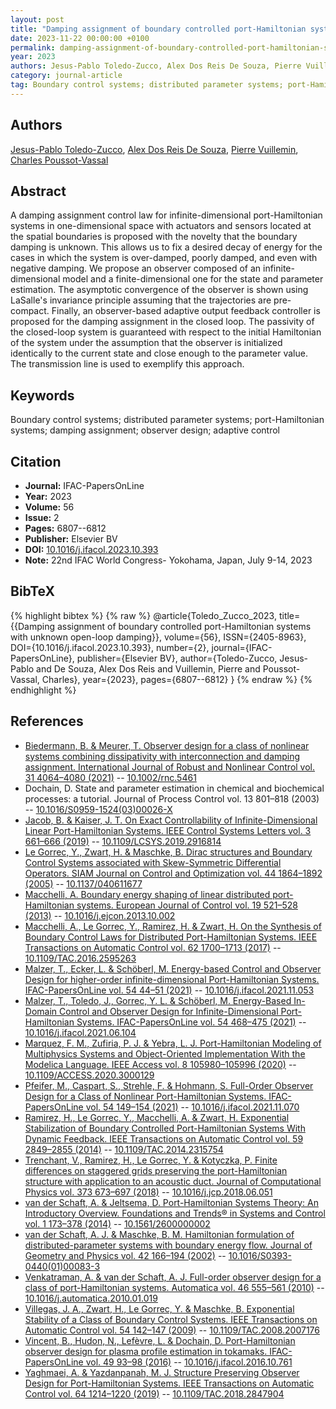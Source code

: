 ```yaml
---
layout: post
title: "Damping assignment of boundary controlled port-Hamiltonian systems with unknown open-loop damping"
date: 2023-11-22 00:00:00 +0100
permalink: damping-assignment-of-boundary-controlled-port-hamiltonian-systems-with-unknown-open-loop-damping
year: 2023
authors: Jesus-Pablo Toledo-Zucco, Alex Dos Reis De Souza, Pierre Vuillemin, Charles Poussot-Vassal
category: journal-article
tag: Boundary control systems; distributed parameter systems; port-Hamiltonian systems; damping assignment; observer design; adaptive control
---
```

 
## Authors
[Jesus-Pablo Toledo-Zucco](authors/jesus-pablo-toledo-zucco), [Alex Dos Reis De Souza](authors/alex-dos-reis-de-souza), [Pierre Vuillemin](authors/pierre-vuillemin), [Charles Poussot-Vassal](authors/charles-poussot-vassal)
 
## Abstract
A damping assignment control law for infinite-dimensional port-Hamiltonian systems in one-dimensional space with actuators and sensors located at the spatial boundaries is proposed with the novelty that the boundary damping is unknown. This allows us to fix a desired decay of energy for the cases in which the system is over-damped, poorly damped, and even with negative damping. We propose an observer composed of an infinite-dimensional model and a finite-dimensional one for the state and parameter estimation. The asymptotic convergence of the observer is shown using LaSalle's invariance principle assuming that the trajectories are pre-compact. Finally, an observer-based adaptive output feedback controller is proposed for the damping assignment in the closed loop. The passivity of the closed-loop system is guaranteed with respect to the initial Hamiltonian of the system under the assumption that the observer is initialized identically to the current state and close enough to the parameter value. The transmission line is used to exemplify this approach.
 
## Keywords
Boundary control systems; distributed parameter systems; port-Hamiltonian systems; damping assignment; observer design; adaptive control
 
## Citation
- **Journal:** IFAC-PapersOnLine
- **Year:** 2023
- **Volume:** 56
- **Issue:** 2
- **Pages:** 6807--6812
- **Publisher:** Elsevier BV
- **DOI:** [10.1016/j.ifacol.2023.10.393](https://doi.org/10.1016/j.ifacol.2023.10.393)
- **Note:** 22nd IFAC World Congress- Yokohama, Japan, July 9-14, 2023
 
## BibTeX
{% highlight bibtex %}
{% raw %}
@article{Toledo_Zucco_2023,
  title={{Damping assignment of boundary controlled port-Hamiltonian systems with unknown open-loop damping}},
  volume={56},
  ISSN={2405-8963},
  DOI={10.1016/j.ifacol.2023.10.393},
  number={2},
  journal={IFAC-PapersOnLine},
  publisher={Elsevier BV},
  author={Toledo-Zucco, Jesus-Pablo and De Souza, Alex Dos Reis and Vuillemin, Pierre and Poussot-Vassal, Charles},
  year={2023},
  pages={6807--6812}
}
{% endraw %}
{% endhighlight %}
 
## References
- [Biedermann, B. & Meurer, T. Observer design for a class of nonlinear systems combining dissipativity with interconnection and damping assignment. International Journal of Robust and Nonlinear Control vol. 31 4064–4080 (2021)](observer-design-for-a-class-of-nonlinear-systems-combining-dissipativity-with-interconnection-and-damping-assignment) -- [10.1002/rnc.5461](https://doi.org/10.1002/rnc.5461)
- Dochain, D. State and parameter estimation in chemical and biochemical processes: a tutorial. Journal of Process Control vol. 13 801–818 (2003) -- [10.1016/S0959-1524(03)00026-X](https://doi.org/10.1016/S0959-1524(03)00026-X)
- [Jacob, B. & Kaiser, J. T. On Exact Controllability of Infinite-Dimensional Linear Port-Hamiltonian Systems. IEEE Control Systems Letters vol. 3 661–666 (2019)](on-exact-controllability-of-infinite-dimensional-linear-port-hamiltonian-systems) -- [10.1109/LCSYS.2019.2916814](https://doi.org/10.1109/LCSYS.2019.2916814)
- [Le Gorrec, Y., Zwart, H. & Maschke, B. Dirac structures and Boundary Control Systems associated with Skew-Symmetric Differential Operators. SIAM Journal on Control and Optimization vol. 44 1864–1892 (2005)](dirac-structures-and-boundary-control-systems-associated-with-skew-symmetric-differential-operators) -- [10.1137/040611677](https://doi.org/10.1137/040611677)
- [Macchelli, A. Boundary energy shaping of linear distributed port-Hamiltonian systems. European Journal of Control vol. 19 521–528 (2013)](boundary-energy-shaping-of-linear-distributed-port-hamiltonian-systems) -- [10.1016/j.ejcon.2013.10.002](https://doi.org/10.1016/j.ejcon.2013.10.002)
- [Macchelli, A., Le Gorrec, Y., Ramirez, H. & Zwart, H. On the Synthesis of Boundary Control Laws for Distributed Port-Hamiltonian Systems. IEEE Transactions on Automatic Control vol. 62 1700–1713 (2017)](on-the-synthesis-of-boundary-control-laws-for-distributed-port-hamiltonian-systems) -- [10.1109/TAC.2016.2595263](https://doi.org/10.1109/TAC.2016.2595263)
- [Malzer, T., Ecker, L. & Schöberl, M. Energy-based Control and Observer Design for higher-order infinite-dimensional Port-Hamiltonian Systems. IFAC-PapersOnLine vol. 54 44–51 (2021)](energy-based-control-and-observer-design-for-higher-order-infinite-dimensional-port-hamiltonian-systems) -- [10.1016/j.ifacol.2021.11.053](https://doi.org/10.1016/j.ifacol.2021.11.053)
- [Malzer, T., Toledo, J., Gorrec, Y. L. & Schöberl, M. Energy-Based In-Domain Control and Observer Design for Infinite-Dimensional Port-Hamiltonian Systems. IFAC-PapersOnLine vol. 54 468–475 (2021)](energy-based-in-domain-control-and-observer-design-for-infinite-dimensional-port-hamiltonian-systems) -- [10.1016/j.ifacol.2021.06.104](https://doi.org/10.1016/j.ifacol.2021.06.104)
- [Marquez, F. M., Zufiria, P. J. & Yebra, L. J. Port-Hamiltonian Modeling of Multiphysics Systems and Object-Oriented Implementation With the Modelica Language. IEEE Access vol. 8 105980–105996 (2020)](port-hamiltonian-modeling-of-multiphysics-systems-and-object-oriented-implementation-with-the-modelica-language) -- [10.1109/ACCESS.2020.3000129](https://doi.org/10.1109/ACCESS.2020.3000129)
- [Pfeifer, M., Caspart, S., Strehle, F. & Hohmann, S. Full-Order Observer Design for a Class of Nonlinear Port-Hamiltonian Systems. IFAC-PapersOnLine vol. 54 149–154 (2021)](full-order-observer-design-for-a-class-of-nonlinear-port-hamiltonian-systems) -- [10.1016/j.ifacol.2021.11.070](https://doi.org/10.1016/j.ifacol.2021.11.070)
- [Ramirez, H., Le Gorrec, Y., Macchelli, A. & Zwart, H. Exponential Stabilization of Boundary Controlled Port-Hamiltonian Systems With Dynamic Feedback. IEEE Transactions on Automatic Control vol. 59 2849–2855 (2014)](exponential-stabilization-of-boundary-controlled-port-hamiltonian-systems-with-dynamic-feedback) -- [10.1109/TAC.2014.2315754](https://doi.org/10.1109/TAC.2014.2315754)
- [Trenchant, V., Ramirez, H., Le Gorrec, Y. & Kotyczka, P. Finite differences on staggered grids preserving the port-Hamiltonian structure with application to an acoustic duct. Journal of Computational Physics vol. 373 673–697 (2018)](finite-differences-on-staggered-grids-preserving-the-port-hamiltonian-structure-with-application-to-an-acoustic-duct) -- [10.1016/j.jcp.2018.06.051](https://doi.org/10.1016/j.jcp.2018.06.051)
- [van der Schaft, A. & Jeltsema, D. Port-Hamiltonian Systems Theory: An Introductory Overview. Foundations and Trends® in Systems and Control vol. 1 173–378 (2014)](port-hamiltonian-systems-theory-an-introductory-overview-journal) -- [10.1561/2600000002](https://doi.org/10.1561/2600000002)
- [van der Schaft, A. J. & Maschke, B. M. Hamiltonian formulation of distributed-parameter systems with boundary energy flow. Journal of Geometry and Physics vol. 42 166–194 (2002)](hamiltonian-formulation-of-distributed-parameter-systems-with-boundary-energy-flow) -- [10.1016/S0393-0440(01)00083-3](https://doi.org/10.1016/S0393-0440(01)00083-3)
- [Venkatraman, A. & van der Schaft, A. J. Full-order observer design for a class of port-Hamiltonian systems. Automatica vol. 46 555–561 (2010)](full-order-observer-design-for-a-class-of-port-hamiltonian-systems) -- [10.1016/j.automatica.2010.01.019](https://doi.org/10.1016/j.automatica.2010.01.019)
- [Villegas, J. A., Zwart, H., Le Gorrec, Y. & Maschke, B. Exponential Stability of a Class of Boundary Control Systems. IEEE Transactions on Automatic Control vol. 54 142–147 (2009)](exponential-stability-of-a-class-of-boundary-control-systems) -- [10.1109/TAC.2008.2007176](https://doi.org/10.1109/TAC.2008.2007176)
- [Vincent, B., Hudon, N., Lefèvre, L. & Dochain, D. Port-Hamiltonian observer design for plasma profile estimation in tokamaks. IFAC-PapersOnLine vol. 49 93–98 (2016)](port-hamiltonian-observer-design-for-plasma-profile-estimation-in-tokamaks) -- [10.1016/j.ifacol.2016.10.761](https://doi.org/10.1016/j.ifacol.2016.10.761)
- [Yaghmaei, A. & Yazdanpanah, M. J. Structure Preserving Observer Design for Port-Hamiltonian Systems. IEEE Transactions on Automatic Control vol. 64 1214–1220 (2019)](structure-preserving-observer-design-for-port-hamiltonian-systems) -- [10.1109/TAC.2018.2847904](https://doi.org/10.1109/TAC.2018.2847904)

